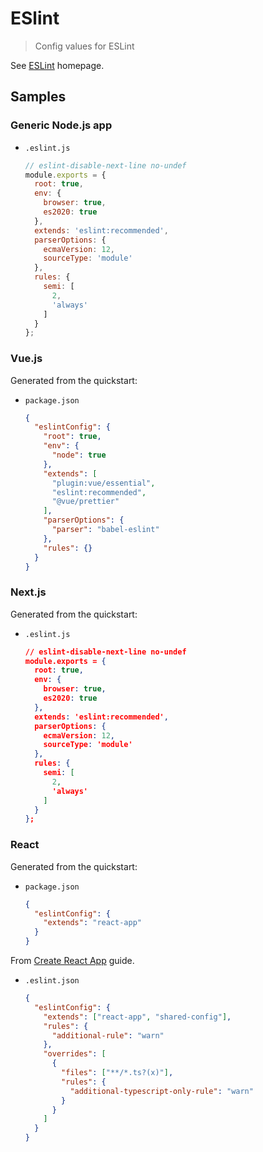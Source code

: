 # ESlint
> Config values for ESLint

See [ESLint](https://eslint.org/) homepage.


## Samples

### Generic Node.js app

- `.eslint.js`
    ```javascript
    // eslint-disable-next-line no-undef
    module.exports = {
      root: true,
      env: {
        browser: true,
        es2020: true
      },
      extends: 'eslint:recommended',
      parserOptions: {
        ecmaVersion: 12,
        sourceType: 'module'
      },
      rules: {
        semi: [
          2,
          'always'
        ]
      }
    };
    ```

### Vue.js

Generated from the quickstart:

- `package.json`
    ```json
    {
      "eslintConfig": {
        "root": true,
        "env": {
          "node": true
        },
        "extends": [
          "plugin:vue/essential",
          "eslint:recommended",
          "@vue/prettier"
        ],
        "parserOptions": {
          "parser": "babel-eslint"
        },
        "rules": {}
      }
    }
    ```

### Next.js

Generated from the quickstart:

- `.eslint.js`
    ```json
    // eslint-disable-next-line no-undef
    module.exports = {
      root: true,
      env: {
        browser: true,
        es2020: true
      },
      extends: 'eslint:recommended',
      parserOptions: {
        ecmaVersion: 12,
        sourceType: 'module'
      },
      rules: {
        semi: [
          2,
          'always'
        ]
      }
    };
    ```

### React

Generated from the quickstart:

- `package.json`
    ```json
    {
      "eslintConfig": {
        "extends": "react-app"
      }
    }
    ```

From [Create React App](https://create-react-app.dev/docs/setting-up-your-editor/) guide.

- `.eslint.json`
    ```json
    {
      "eslintConfig": {
        "extends": ["react-app", "shared-config"],
        "rules": {
          "additional-rule": "warn"
        },
        "overrides": [
          {
            "files": ["**/*.ts?(x)"],
            "rules": {
              "additional-typescript-only-rule": "warn"
            }
          }
        ]
      }
    }
    ```

